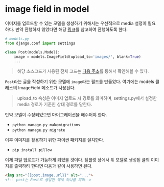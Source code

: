image field in model
===

이미지를 업로드할 수 있는 모델을 생성하기 위해서는 우선적으로 media 설정이 필요하다. 만약 진행하지 않았다면 해당 [링크](\static-and-media.md)를 참고하여 진행하도록 한다.

```python
# models.py
from django.conf import settings

class Post(models.Model):
    image = models.ImageField(upload_to='images/', blank=True)
    ...
```

> 해당 소스코드가 사용된 전체 코드는 [다음 주소](https://github.com/likelionmju/likelionmyongji_lionstagram/blob/master/page/models.py)를 통해서 확인해볼 수 있다.

`Post`라는 글을 작성하기 위한 모델에 `image`라는 필드를 만들었다. 여기에는 models 클래스의 ImageField 메소드가 사용된다.

> upload_to 속성은 이미지 업로드 시 경로를 의미하며, settings.py에서 설정한 media 경로가 기준인 상대 경로를 말한다.

만약 모델이 수정되었으면 마이그레이션을 해주어야 한다.

- `python manage.py makemigrations`
- `python manage.py migrate`

이후 이미지를 활용하기 위한 파이썬 패키지를 설치한다.

- `pip install pillow`

이제 파일 업로드가 가능하게 되었을 것이다. 템플릿 상에서 위 모델로 생성된 글의 이미지를 출력하려 한다면 다음과 같이 사용하면 된다.

```html
<img src="{{post.image.url}}" alt="...">
<!-- post는 Post로 생성된 객체 하나를 의미-->
```